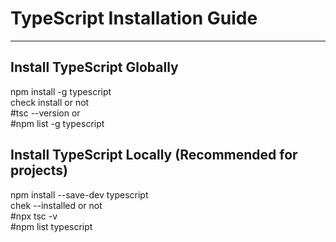 # TypeScript Installation Guide

---

## Install TypeScript Globally
npm install -g typescript <br>
check install or not<br>
#tsc --version or <br>
#npm list -g typescript


## Install TypeScript Locally (Recommended for projects)
npm install --save-dev typescript<br>
chek --installed or not <br>
#npx tsc -v <br>
#npm list typescript <br>
